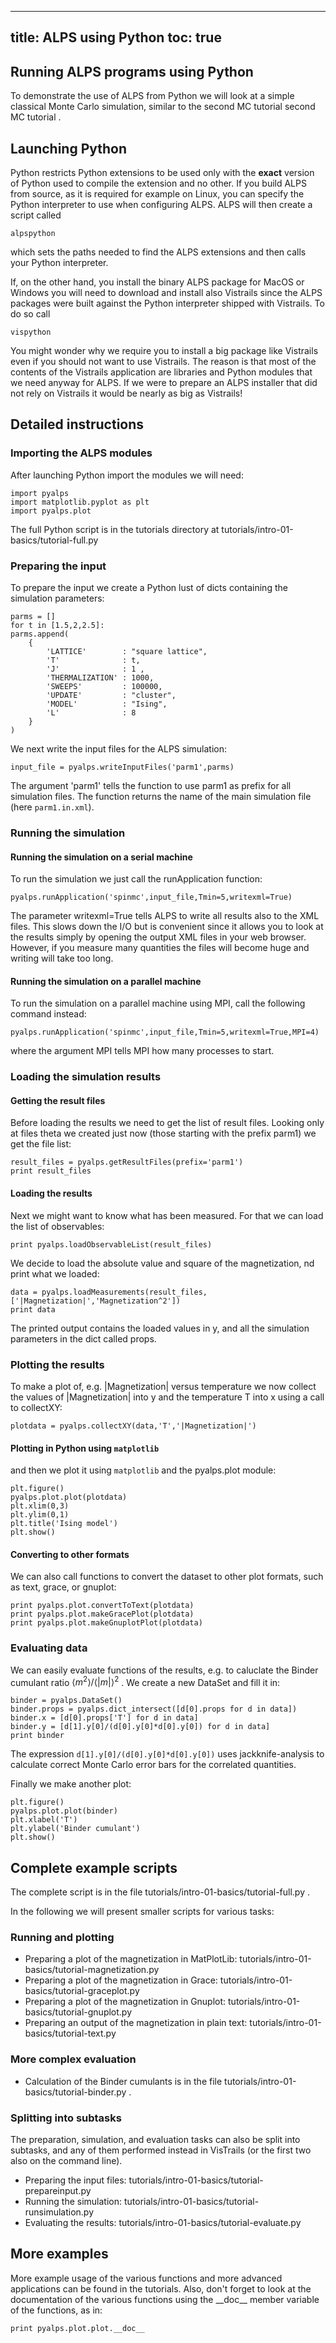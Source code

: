 
---
title: ALPS using Python
toc: true
---

## Running ALPS programs using Python

To demonstrate the use of ALPS from Python we will look at a simple classical Monte Carlo simulation, similar to the second MC tutorial second MC tutorial .

## Launching Python

Python restricts Python extensions to be used only with the **exact** version of Python used to compile the extension and no other. If you build ALPS from source, as it is required for example on Linux, you can specify the Python interpreter to use when configuring ALPS. ALPS will then create a script called

    alpspython
    
which sets the paths needed to find the ALPS extensions and then calls your Python interpreter.

If, on the other hand, you install the binary ALPS package for MacOS or Windows you will need to download and install also Vistrails since the ALPS packages were built against the Python interpreter shipped with Vistrails. To do so call

    vispython

You might wonder why we require you to install a big package like Vistrails even if you should not want to use Vistrails. The reason is that most of the contents of the Vistrails application are libraries and Python modules that we need anyway for ALPS. If we were to prepare an ALPS installer that did not rely on Vistrails it would be nearly as big as Vistrails!

## Detailed instructions

### Importing the ALPS modules

After launching Python import the modules we will need:

    import pyalps
    import matplotlib.pyplot as plt
    import pyalps.plot

The full Python script is in the tutorials directory at tutorials/intro-01-basics/tutorial-full.py

### Preparing the input

To prepare the input we create a Python lust of dicts containing the simulation parameters:

    parms = []
    for t in [1.5,2,2.5]:
    parms.append(
        { 
            'LATTICE'        : "square lattice", 
            'T'              : t,
            'J'              : 1 ,
            'THERMALIZATION' : 1000,
            'SWEEPS'         : 100000,
            'UPDATE'         : "cluster",
            'MODEL'          : "Ising",
            'L'              : 8
        }
    )

We next write the input files for the ALPS simulation:

    input_file = pyalps.writeInputFiles('parm1',parms)

The argument 'parm1' tells the function to use parm1 as prefix for all simulation files. The function returns the name of the main simulation file (here `parm1.in.xml`).

### Running the simulation

#### Running the simulation on a serial machine

To run the simulation we just call the runApplication function:

    pyalps.runApplication('spinmc',input_file,Tmin=5,writexml=True)
    
The parameter writexml=True tells ALPS to write all results also to the XML files. This slows down the I/O but is convenient since it allows you to look at the results simply by opening the output XML files in your web browser. However, if you measure many quantities the files will become huge and writing will take too long.

#### Running the simulation on a parallel machine

To run the simulation on a parallel machine using MPI, call the following command instead:

    pyalps.runApplication('spinmc',input_file,Tmin=5,writexml=True,MPI=4)

where the argument MPI tells MPI how many processes to start.

### Loading the simulation results

#### Getting the result files

Before loading the results we need to get the list of result files. Looking only at files theta we created just now (those starting with the prefix parm1) we get the file list:

    result_files = pyalps.getResultFiles(prefix='parm1')
    print result_files

#### Loading the results

Next we might want to know what has been measured. For that we can load the list of observables:

    print pyalps.loadObservableList(result_files)
    
We decide to load the absolute value and square of the magnetization, nd print what we loaded:

    data = pyalps.loadMeasurements(result_files,['|Magnetization|','Magnetization^2'])
    print data
    
The printed output contains the loaded values in y, and all the simulation parameters in the dict called props.

### Plotting the results 

To make a plot of, e.g. |Magnetization| versus temperature we now collect the values of |Magnetization| into y and the temperature T into x using a call to collectXY:

    plotdata = pyalps.collectXY(data,'T','|Magnetization|')

#### Plotting in Python using `matplotlib`

and then we plot it using `matplotlib` and the pyalps.plot module:

    plt.figure()
    pyalps.plot.plot(plotdata)
    plt.xlim(0,3)
    plt.ylim(0,1)
    plt.title('Ising model')
    plt.show()

#### Converting to other formats

We can also call functions to convert the dataset to other plot formats, such as text, grace, or gnuplot:

    print pyalps.plot.convertToText(plotdata)
    print pyalps.plot.makeGracePlot(plotdata)
    print pyalps.plot.makeGnuplotPlot(plotdata)

### Evaluating data

We can easily evaluate functions of the results, e.g. to caluclate the Binder cumulant ratio  $\langle m^2 \rangle / \langle |m|\rangle ^2$ . We create a new DataSet and fill it in:

    binder = pyalps.DataSet()
    binder.props = pyalps.dict_intersect([d[0].props for d in data])
    binder.x = [d[0].props['T'] for d in data]
    binder.y = [d[1].y[0]/(d[0].y[0]*d[0].y[0]) for d in data]
    print binder

The expression `d[1].y[0]/(d[0].y[0]*d[0].y[0])` uses jackknife-analysis to calculate correct Monte Carlo error bars for the correlated quantities.

Finally we make another plot:

    plt.figure()
    pyalps.plot.plot(binder)
    plt.xlabel('T')
    plt.ylabel('Binder cumulant')
    plt.show()

## Complete example scripts

The complete script is in the file tutorials/intro-01-basics/tutorial-full.py .

In the following we will present smaller scripts for various tasks:

### Running and plotting

- Preparing a plot of the magnetization in MatPlotLib: tutorials/intro-01-basics/tutorial-magnetization.py
- Preparing a plot of the magnetization in Grace: tutorials/intro-01-basics/tutorial-graceplot.py
- Preparing a plot of the magnetization in Gnuplot: tutorials/intro-01-basics/tutorial-gnuplot.py
- Preparing an output of the magnetization in plain text: tutorials/intro-01-basics/tutorial-text.py

### More complex evaluation

- Calculation of the Binder cumulants is in the file tutorials/intro-01-basics/tutorial-binder.py .

### Splitting into subtasks

The preparation, simulation, and evaluation tasks can also be split into subtasks, and any of them performed instead in VisTrails (or the first two also on the command line).

- Preparing the input files: tutorials/intro-01-basics/tutorial-prepareinput.py
- Running the simulation: tutorials/intro-01-basics/tutorial-runsimulation.py 
- Evaluating the results: tutorials/intro-01-basics/tutorial-evaluate.py 

## More examples

More example usage of the various functions and more advanced applications can be found in the tutorials. Also, don't forget to look at the documentation of the various functions using the \_\_doc\_\_ member variable of the functions, as in:

    print pyalps.plot.plot.__doc__

